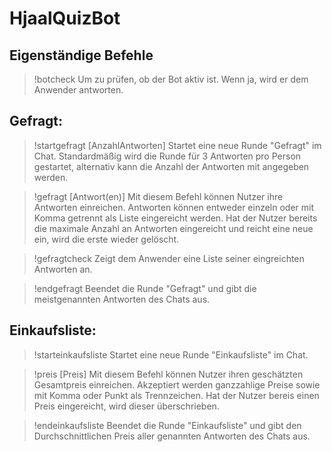 # HjaalQuizBot

## Eigenständige Befehle

> !botcheck
Um zu prüfen, ob der Bot aktiv ist.
Wenn ja, wird er dem Anwender antworten.

## Gefragt:

> !startgefragt [AnzahlAntworten]
Startet eine neue Runde "Gefragt" im Chat. 
Standardmäßig wird die Runde für 3 Antworten pro Person gestartet, alternativ kann die Anzahl der Antworten mit angegeben werden.

> !gefragt [Antwort(en)]
Mit diesem Befehl können Nutzer ihre Antworten einreichen.
Antworten können entweder einzeln oder mit Komma getrennt als Liste eingereicht werden.
Hat der Nutzer bereits die maximale Anzahl an Antworten eingereicht und reicht eine neue ein, wird die erste wieder gelöscht.

> !gefragtcheck
Zeigt dem Anwender eine Liste seiner eingreichten Antworten an.

> !endgefragt
Beendet die Runde "Gefragt" und gibt die meistgenannten Antworten des Chats aus.

## Einkaufsliste:

> !starteinkaufsliste
Startet eine neue Runde "Einkaufsliste" im Chat.

> !preis [Preis]
Mit diesem Befehl können Nutzer ihren geschätzten Gesamtpreis einreichen.
Akzeptiert werden ganzzahlige Preise sowie mit Komma oder Punkt als Trennzeichen.
Hat der Nutzer bereis einen Preis eingereicht, wird dieser überschrieben.

> !endeinkaufsliste
Beendet die Runde "Einkaufsliste" und gibt den Durchschnittlichen Preis aller genannten Antworten des Chats aus.
